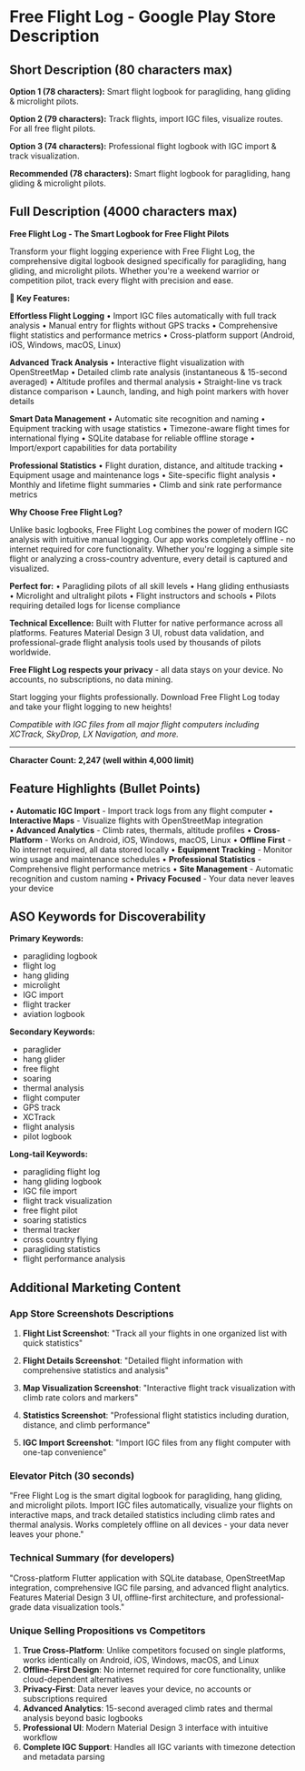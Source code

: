 # Free Flight Log - Google Play Store Description

## Short Description (80 characters max)
**Option 1 (78 characters):**
Smart flight logbook for paragliding, hang gliding & microlight pilots.

**Option 2 (79 characters):**
Track flights, import IGC files, visualize routes. For all free flight pilots.

**Option 3 (74 characters):**
Professional flight logbook with IGC import & track visualization.

**Recommended (78 characters):**
Smart flight logbook for paragliding, hang gliding & microlight pilots.

## Full Description (4000 characters max)

**Free Flight Log - The Smart Logbook for Free Flight Pilots**

Transform your flight logging experience with Free Flight Log, the comprehensive digital logbook designed specifically for paragliding, hang gliding, and microlight pilots. Whether you're a weekend warrior or competition pilot, track every flight with precision and ease.

**🚀 Key Features:**

**Effortless Flight Logging**
• Import IGC files automatically with full track analysis
• Manual entry for flights without GPS tracks
• Comprehensive flight statistics and performance metrics
• Cross-platform support (Android, iOS, Windows, macOS, Linux)

**Advanced Track Analysis**
• Interactive flight visualization with OpenStreetMap
• Detailed climb rate analysis (instantaneous & 15-second averaged)
• Altitude profiles and thermal analysis
• Straight-line vs track distance comparison
• Launch, landing, and high point markers with hover details

**Smart Data Management**
• Automatic site recognition and naming
• Equipment tracking with usage statistics
• Timezone-aware flight times for international flying
• SQLite database for reliable offline storage
• Import/export capabilities for data portability

**Professional Statistics**
• Flight duration, distance, and altitude tracking
• Equipment usage and maintenance logs
• Site-specific flight analysis
• Monthly and lifetime flight summaries
• Climb and sink rate performance metrics

**Why Choose Free Flight Log?**

Unlike basic logbooks, Free Flight Log combines the power of modern IGC analysis with intuitive manual logging. Our app works completely offline - no internet required for core functionality. Whether you're logging a simple site flight or analyzing a cross-country adventure, every detail is captured and visualized.

**Perfect for:**
• Paragliding pilots of all skill levels
• Hang gliding enthusiasts
• Microlight and ultralight pilots
• Flight instructors and schools
• Pilots requiring detailed logs for license compliance

**Technical Excellence:**
Built with Flutter for native performance across all platforms. Features Material Design 3 UI, robust data validation, and professional-grade flight analysis tools used by thousands of pilots worldwide.

**Free Flight Log respects your privacy** - all data stays on your device. No accounts, no subscriptions, no data mining.

Start logging your flights professionally. Download Free Flight Log today and take your flight logging to new heights!

*Compatible with IGC files from all major flight computers including XCTrack, SkyDrop, LX Navigation, and more.*

---

**Character Count: 2,247 (well within 4,000 limit)**

## Feature Highlights (Bullet Points)

• **Automatic IGC Import** - Import track logs from any flight computer
• **Interactive Maps** - Visualize flights with OpenStreetMap integration  
• **Advanced Analytics** - Climb rates, thermals, altitude profiles
• **Cross-Platform** - Works on Android, iOS, Windows, macOS, Linux
• **Offline First** - No internet required, all data stored locally
• **Equipment Tracking** - Monitor wing usage and maintenance schedules
• **Professional Statistics** - Comprehensive flight performance metrics
• **Site Management** - Automatic recognition and custom naming
• **Privacy Focused** - Your data never leaves your device

## ASO Keywords for Discoverability

**Primary Keywords:**
- paragliding logbook
- flight log
- hang gliding
- microlight
- IGC import
- flight tracker
- aviation logbook

**Secondary Keywords:**
- paraglider
- hang glider
- free flight
- soaring
- thermal analysis
- flight computer
- GPS track
- XCTrack
- flight analysis
- pilot logbook

**Long-tail Keywords:**
- paragliding flight log
- hang gliding logbook
- IGC file import
- flight track visualization
- free flight pilot
- soaring statistics
- thermal tracker
- cross country flying
- paragliding statistics
- flight performance analysis

## Additional Marketing Content

### App Store Screenshots Descriptions

1. **Flight List Screenshot**: "Track all your flights in one organized list with quick statistics"

2. **Flight Details Screenshot**: "Detailed flight information with comprehensive statistics and analysis"

3. **Map Visualization Screenshot**: "Interactive flight track visualization with climb rate colors and markers"

4. **Statistics Screenshot**: "Professional flight statistics including duration, distance, and climb performance"

5. **IGC Import Screenshot**: "Import IGC files from any flight computer with one-tap convenience"

### Elevator Pitch (30 seconds)
"Free Flight Log is the smart digital logbook for paragliding, hang gliding, and microlight pilots. Import IGC files automatically, visualize your flights on interactive maps, and track detailed statistics including climb rates and thermal analysis. Works completely offline on all devices - your data never leaves your phone."

### Technical Summary (for developers)
"Cross-platform Flutter application with SQLite database, OpenStreetMap integration, comprehensive IGC file parsing, and advanced flight analytics. Features Material Design 3 UI, offline-first architecture, and professional-grade data visualization tools."

### Unique Selling Propositions vs Competitors

1. **True Cross-Platform**: Unlike competitors focused on single platforms, works identically on Android, iOS, Windows, macOS, and Linux
2. **Offline-First Design**: No internet required for core functionality, unlike cloud-dependent alternatives
3. **Privacy-First**: Data never leaves your device, no accounts or subscriptions required
4. **Advanced Analytics**: 15-second averaged climb rates and thermal analysis beyond basic logbooks
5. **Professional UI**: Modern Material Design 3 interface with intuitive workflow
6. **Complete IGC Support**: Handles all IGC variants with timezone detection and metadata parsing